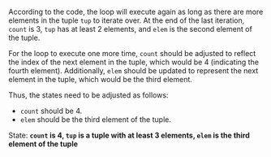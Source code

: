 According to the code, the loop will execute again as long as there are more elements in the tuple `tup` to iterate over. At the end of the last iteration, `count` is 3, `tup` has at least 2 elements, and `elem` is the second element of the tuple. 

For the loop to execute one more time, `count` should be adjusted to reflect the index of the next element in the tuple, which would be 4 (indicating the fourth element). Additionally, `elem` should be updated to represent the next element in the tuple, which would be the third element.

Thus, the states need to be adjusted as follows:
- `count` should be 4.
- `elem` should be the third element of the tuple.

State: **`count` is 4, `tup` is a tuple with at least 3 elements, `elem` is the third element of the tuple**